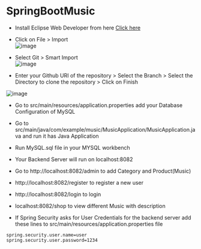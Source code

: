 # SpringBootMusic

- Install Eclipse Web Developer from here <a href="https://www.eclipse.org/downloads/">Click here</a>

- Click on File > Import  
![image](https://user-images.githubusercontent.com/54632221/179565571-dcdcce7b-ab32-4b8d-ad2f-06f170e5cbae.png)

- Select Git > Smart Import <br/>
![image](https://user-images.githubusercontent.com/54632221/179565942-12af98e7-0549-423b-ba6a-c39a329461cc.png)

- Enter your Github URI of the repository > Select the Branch > Select the Directory to clone the repository > Click on Finish

![image](https://user-images.githubusercontent.com/54632221/179566577-60176a7b-0b7c-46f1-bc4a-d99c0ad6275a.png)

- Go to src/main/resources/application.properties add your Database Configuration of MySQL

- Go to src/main/java/com/example/music/MusicApplication/MusicApplication.java and run it has Java Application

- Run MySQL.sql file in your MYSQL workbench

- Your Backend Server will run on localhost:8082

- Go to http://localhost:8082/admin to add Category and Product(Music)

- http://localhost:8082/register to register a new user

- http://localhost:8082/login to login 

- localhost:8082/shop to view different Music with description

- If Spring Security asks for User Credentials for the backend server add these lines to src/main/resources/application.properties file
```
spring.security.user.name=user
spring.security.user.password=1234
```

